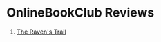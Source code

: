 # OnlineBookClub Reviews

1. [The Raven's Trail](https://forums.onlinebookclub.org/viewtopic.php?p=1659591#p1659591)


